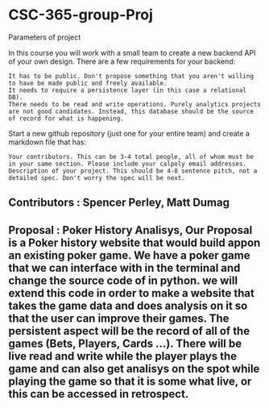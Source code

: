 # CSC-365-group-Proj


Parameters of project

In this course you will work with a small team to create a new backend API of your own design. There are a few requirements for your backend:

    It has to be public. Don't propose something that you aren't willing to have be made public and freely available.
    It needs to require a persistence layer (in this case a relational DB).
    There needs to be read and write operations. Purely analytics projects are not good candidates. Instead, this database should be the source of record for what is happening.

Start a new github repository (just one for your entire team) and create a markdown file that has:

    Your contributors. This can be 3-4 total people, all of whom must be in your same section. Please include your calpoly email addresses.
    Description of your project. This should be 4-8 sentence pitch, not a detailed spec. Don't worry the spec will be next.


## Contributors : Spencer Perley, Matt Dumag

## Proposal : Poker History Analisys, Our Proposal is a Poker history website that would build appon an existing poker game. We have a poker game that we can interface with in the terminal and change the source code of in python. we will extend this code in order to make a website that takes the game data and does analysis on it so that the user can improve their games. The persistent aspect will be the record of all of the games (Bets, Players, Cards ...). There will be live read and write while the player plays the game and can also get analisys on the spot while playing the game so that it is some what live, or this can be accessed in retrospect. 
